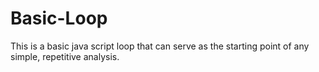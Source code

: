 # Basic-Loop
This is a basic java script loop that can serve as the starting point of any simple, repetitive analysis.
